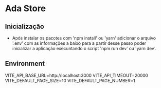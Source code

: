 # Ada Store

## Inicialização
- Após instalar os pacotes com 'npm install' ou 'yarn' adicionar o arquivo '.env' com as informações a baixo para a partir desse passo poder inicializar a aplicação execuntando o script 'npm run dev' ou 'yarn dev'.

## Environment
VITE_API_BASE_URL=http://localhost:3000
VITE_API_TIMEOUT=20000
VITE_DEFAULT_PAGE_SIZE=10
VITE_DEFAULT_PAGE_NUMBER=1
